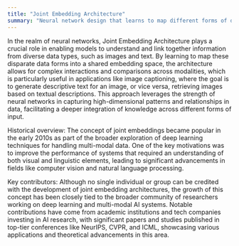```yaml
---
title: "Joint Embedding Architecture"
summary: "Neural network design that learns to map different forms of data (e.g., images and text) into a shared embedding space, facilitating tasks like cross-modal retrieval and multi-modal representation learning."
---
```

In the realm of neural networks, Joint Embedding Architecture plays a crucial role in enabling models to understand and link together information from diverse data types, such as images and text. By learning to map these disparate data forms into a shared embedding space, the architecture allows for complex interactions and comparisons across modalities, which is particularly useful in applications like image captioning, where the goal is to generate descriptive text for an image, or vice versa, retrieving images based on textual descriptions. This approach leverages the strength of neural networks in capturing high-dimensional patterns and relationships in data, facilitating a deeper integration of knowledge across different forms of input.

Historical overview: The concept of joint embeddings became popular in the early 2010s as part of the broader exploration of deep learning techniques for handling multi-modal data. One of the key motivations was to improve the performance of systems that required an understanding of both visual and linguistic elements, leading to significant advancements in fields like computer vision and natural language processing.

Key contributors: Although no single individual or group can be credited with the development of joint embedding architectures, the growth of this concept has been closely tied to the broader community of researchers working on deep learning and multi-modal AI systems. Notable contributions have come from academic institutions and tech companies investing in AI research, with significant papers and studies published in top-tier conferences like NeurIPS, CVPR, and ICML, showcasing various applications and theoretical advancements in this area.

